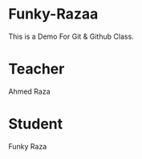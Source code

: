 # Funky-Razaa
This is a Demo For Git &amp; Github Class.

# Teacher
Ahmed Raza

# Student
Funky Raza